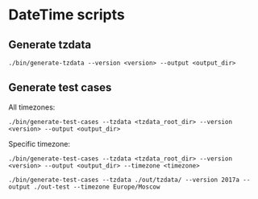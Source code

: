 # DateTime scripts

## Generate tzdata

```
./bin/generate-tzdata --version <version> --output <output_dir>
```

## Generate test cases

All timezones:

```
./bin/generate-test-cases --tzdata <tzdata_root_dir> --version <version> --output <output_dir>
```

Specific timezone:

```
./bin/generate-test-cases --tzdata <tzdata_root_dir> --version <version> --output <output_dir> --timezone <timezone>
```


```
./bin/generate-test-cases --tzdata ./out/tzdata/ --version 2017a --output ./out-test --timezone Europe/Moscow
```
